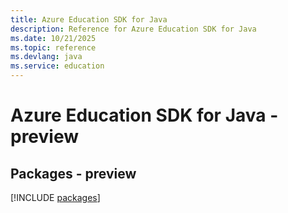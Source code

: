 ```yaml
---
title: Azure Education SDK for Java
description: Reference for Azure Education SDK for Java
ms.date: 10/21/2025
ms.topic: reference
ms.devlang: java
ms.service: education
---
```

# Azure Education SDK for Java - preview
## Packages - preview
[!INCLUDE [packages](education-index.md)]